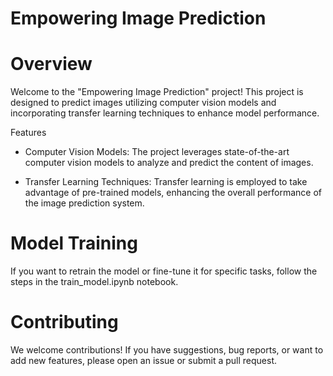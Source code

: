 # Empowering Image Prediction

# Overview
Welcome to the "Empowering Image Prediction" project! This project is designed to predict images utilizing computer vision models and incorporating transfer learning techniques to enhance model performance.

Features
- Computer Vision Models: The project leverages state-of-the-art computer vision models to analyze and predict the content of images.

- Transfer Learning Techniques: Transfer learning is employed to take advantage of pre-trained models, enhancing the overall performance of the image prediction system.

# Model Training
If you want to retrain the model or fine-tune it for specific tasks, follow the steps in the train_model.ipynb notebook.

# Contributing
We welcome contributions! If you have suggestions, bug reports, or want to add new features, please open an issue or submit a pull request.
